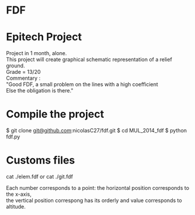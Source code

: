# FDF
# Epitech Project

Project in 1 month, alone. <br >
This project will create graphical schematic representation of a relief ground. <br >
Grade = 13/20 <br >
Commentary : <br >
"Good FDF, a small problem on the lines with a high coefficient <br >
Else the obligation is there."

# Compile the project

$ git clone git@github.com:nicolasC27/fdf.git
$ cd MUL_2014_fdf
$ python fdf.py

# Customs files

cat ./elem.fdf or cat ./git.fdf

Each number corresponds to a point: the horizontal position corresponds to the x-axis, <br >
the vertical position correspong has its orderly and value corresponds to altitude.